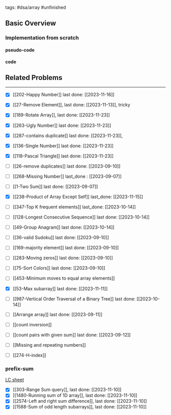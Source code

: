 tags: #dsa/array #unfinished
## Basic Overview

### Implementation from scratch
#### pseudo-code

#### code

## Related Problems
---
- [x] [[202-Happy Number]] last done: [[2023-11-16]]
- [x] [[27-Remove Element]], last done: [[2023-11-13]], tricky
- [x] [[189-Rotate Array]], last done: [[2023-11-23]]
- [x] [[263-Ugly Number]] last done: [[2023-11-23]]
- [x] [[287-contains duplicate]] last done: [[2023-11-23]], 
- [x] [[136-Single Number]] last done: [[2023-11-23]]
- [x] [[118-Pascal Triangle]] last done: [[2023-11-23]]
- [ ] [[26-remove duplicates]] last done: [[2023-09-10]]
- [ ] [[268-Missing Number]] last_done : [[2023-09-07]]
- [ ] [[1-Two Sum]] last done: [[2023-09-07]]
- [x] [[238-Product of Array Except Self]] last_done: [[2023-11-15]]
- [ ] [[347-Top K frequent elements]] last_done: [[2023-10-14]]
- [ ] [[128-Longest Consecutive Sequence]] last done: [[2023-10-14]]
- [ ] [[49-Group Anagram]] last done: [[2023-10-14]]
- [ ] [[36-valid Sudoku]] last done: [[2023-09-10]]
- [ ] [[169-majority element]] last done: [[2023-09-10]]
- [ ] [[283-Moving zeros]] last done: [[2023-09-10]]
- [ ] [[75-Sort Colors]] last done: [[2023-09-10]]
- [ ] [[453-Minimum moves to equal array elements]]
- [x] [[53-Max subarray]] last done: [[2023-11-11]]
- [ ] [[987-Vertical Order Traversal of a Binary Tree]] last done: [[2023-10-14]]
- [ ] [[Arrange array]] last done: [[2023-09-11]]
- [ ] [[count inversion]]
- [ ] [[count pairs with given sum]] last done: [[2023-09-12]]
- [ ] [[Missing and repeating numbers]]
- [ ] [[274-H-index]]



### prefix-sum
[LC sheet](https://leetcode.com/tag/prefix-sum/discuss/3606265/Prefix-Sum-oror-Summary-with-practice-questions-Sheet-(1D-2D))

- [x] [[303-Range Sum query]], last done: [[2023-11-10]]
- [x] [[1480-Running sum of 1D array]], last done: [[2023-11-10]]
- [x] [[2574-Left and right sum difference]], last done: [[2023-11-10]]
- [x] [[1588-Sum of odd length subarrays]], last done: [[2023-11-10]]